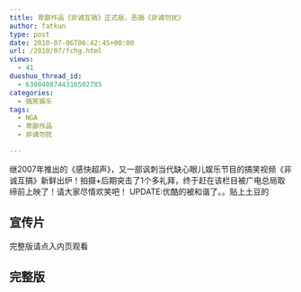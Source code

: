 ```yaml
---
title: 卑鄙作品《非诚互搞》正式版，恶搞《非诚勿扰》
author: fatkun
type: post
date: 2010-07-06T06:42:45+00:00
url: /2010/07/fchg.html
views:
  - 41
duoshuo_thread_id:
  - 6300408744316502785
categories:
  - 搞笑娱乐
tags:
  - NGA
  - 卑鄙作品
  - 非诚勿扰

---
```

继2007年推出的《感快超声》，又一部讽刺当代缺心眼儿娱乐节目的搞笑视频《非诚互搞》新鲜出炉！拍摄+后期突击了1个多礼拜，终于赶在该栏目被广电总局取缔前上映了！请大家尽情欢笑吧！
UPDATE:优酷的被和谐了。。贴上土豆的

## 宣传片


完整版请点入内页观看
<!--more-->

## 完整版